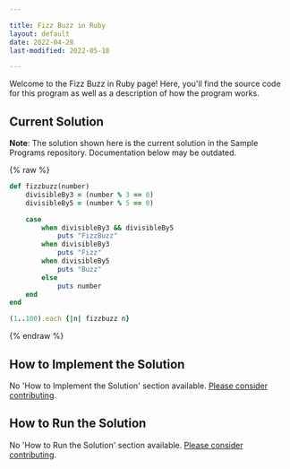 ```yaml
---

title: Fizz Buzz in Ruby
layout: default
date: 2022-04-28
last-modified: 2022-05-10

---
```


Welcome to the Fizz Buzz in Ruby page! Here, you'll find the source code for this program as well as a description of how the program works.

## Current Solution

**Note**: The solution shown here is the current solution in the Sample Programs repository. Documentation below may be outdated.

{% raw %}

```ruby
def fizzbuzz(number)
    divisibleBy3 = (number % 3 == 0)
    divisibleBy5 = (number % 5 == 0)

    case
        when divisibleBy3 && divisibleBy5
            puts "FizzBuzz"
        when divisibleBy3
            puts "Fizz"
        when divisibleBy5
            puts "Buzz"
        else 
            puts number
    end
end

(1..100).each {|n| fizzbuzz n}
```

{% endraw %}

## How to Implement the Solution

No 'How to Implement the Solution' section available. [Please consider contributing](https://github.com/TheRenegadeCoder/sample-programs-website).

## How to Run the Solution

No 'How to Run the Solution' section available. [Please consider contributing](https://github.com/TheRenegadeCoder/sample-programs-website).